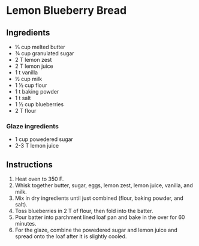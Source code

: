 # Lemon Blueberry Bread

## Ingredients
* ⅓ cup melted butter
* ¾ cup granulated sugar
* 2 T lemon zest
* 2 T lemon juice
* 1 t vanilla
* ½ cup milk
* 1 ½ cup flour
* 1 t baking powder
* 1 t salt
* 1 ½ cup blueberries
* 2 T flour

### Glaze ingredients
* 1 cup powedered sugar
* 2-3 T lemon juice

## Instructions
1. Heat oven to 350 F.
2. Whisk together butter, sugar, eggs, lemon zest, lemon juice, vanilla, and milk.
3. Mix in dry ingredients until just combined (flour, baking powder, and salt).
4. Toss blueberries in 2 T of flour, then fold into the batter.
5. Pour batter into parchment lined loaf pan and bake in the over for 60 minutes.
6. For the glaze, combine the powedered sugar and lemon juice and spread onto the loaf after it is slightly cooled.
